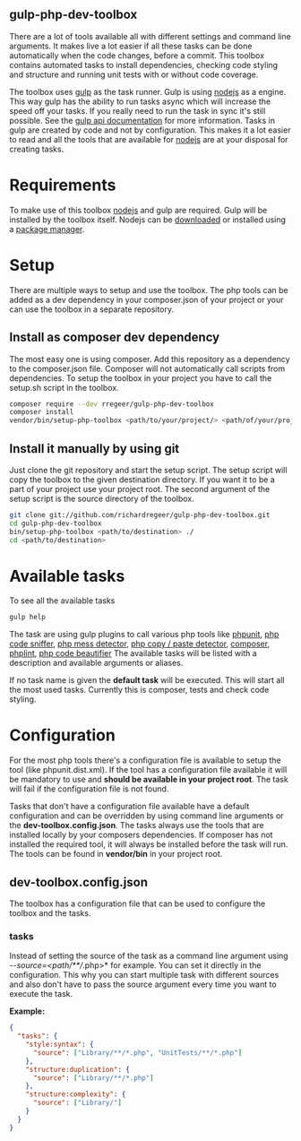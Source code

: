 gulp-php-dev-toolbox
--
There are a lot of tools available all with different settings and command line arguments. It makes live a lot easier if all these tasks can be done automatically when the code changes, before a commit. This toolbox contains automated tasks to install dependencies, checking code styling and structure and running unit tests with or without code coverage.

The toolbox uses [gulp](http://gulpjs.com/) as the task runner. Gulp is using [nodejs](https://nodejs.org/en/) as a engine. This way gulp has the ability to run tasks async which will increase the speed off your tasks. If you really need to run the task in sync it's still possible. See the [gulp api documentation](https://github.com/gulpjs/gulp/blob/master/docs/API.md) for more information. Tasks in gulp are created by code and not by configuration. This makes it a lot easier to read and all the tools that are available for [nodejs](https://nodejs.org/en/) are at your disposal for creating tasks.

# Requirements
To make use of this toolbox [nodejs](https://nodejs.org/en/) and gulp are required. Gulp will be installed by the toolbox itself. Nodejs can be [downloaded](https://nodejs.org/en/download/) or installed using a [package manager](https://nodejs.org/en/download/package-manager/).

# Setup
There are multiple ways to setup and use the toolbox. The php tools can be added as a dev dependency in your composer.json of your project or your can use the toolbox in a separate repository.

## Install as composer dev dependency
The most easy one is using composer. Add this repository as a dependency to the composer.json file.
Composer will not automatically call scripts from dependencies. To setup the toolbox in your project you have to call the setup.sh script in the toolbox.
```bash
composer require --dev rregeer/gulp-php-dev-toolbox
composer install
vendor/bin/setup-php-toolbox <path/to/your/project/> <path/of/your/project>/vendor/rregeer/gulp-php-dev-toolbox/
```

## Install it manually by using git
Just clone the git repository and start the setup script. The setup script will copy the toolbox to the given destination directory. If you want it to be a part of your project use your project root. The second argument of the setup script is the source directory of the toolbox.
```bash
git clone git://github.com/richardregeer/gulp-php-dev-toolbox.git
cd gulp-php-dev-toolbox
bin/setup-php-toolbox <path/to/destination> ./
cd <path/to/destination>
```

<!-- If you just want to install it in the dev-toolbox directory itself, you can also directly call npm install.
```bash
git clone git://github.com/richardregeer/gulp-php-dev-toolbox.git
cd gulp-php-dev-toolbox
npm install
npm install gulp -g
gulp composer:install
``` -->

# Available tasks
To see all the available tasks
```bash
gulp help
```
The task are using gulp plugins to call various php tools like [phpunit](https://phpunit.de/), [php code sniffer](https://github.com/squizlabs/PHP_CodeSniffer), [php mess detector](http://phpmd.org/), [php copy / paste detector](https://github.com/sebastianbergmann/phpcpd), [composer](https://getcomposer.org/), [phplint](http://www.icosaedro.it/phplint/), [php code beautifier](https://github.com/squizlabs/PHP_CodeSniffer/wiki/Fixing-Errors-Automatically)
The available tasks will be listed with a description and available arguments or aliases.

If no task name is given the **default task** will be executed. This will start all the most used tasks. Currently this is composer, tests and check code styling.

# Configuration
For the most php tools there's a configuration file is available to setup the tool (like phpunit.dist.xml). If the tool has a configuration file available it will be mandatory to use and **should be available in your project root**. The task will fail if the configuration file is not found.

Tasks that don't have a configuration file available have a default configuration and can be overridden by using command line arguments or the **dev-toolbox.config.json**. The tasks always use the tools that are installed locally by your composers dependencies. If composer has not installed the required tool, it will always be installed before the task will run. The tools can be found in **vendor/bin** in your project root.

## dev-toolbox.config.json
The toolbox has a configuration file that can be used to configure the toolbox and the tasks.

### tasks
Instead of setting the source of the task as a command line argument using *--source=<path/**/*.php>* for example. You can set it directly in the configuration. This why you can start multiple task with different sources and also don't have to pass the source argument every time you want to execute the task.

**Example:**
```json
{
  "tasks": {
    "style:syntax": {
      "source": ["Library/**/*.php", "UnitTests/**/*.php"]
    },
    "structure:duplication": {
      "source": ["Library/**/*.php"]
    },
    "structure:complexity": {
      "source": ["Library/"]
    }
  }
}
```

<!-- ### projectRoot
The project root can also be changed. This can be used if you don't want that the toolbox is a part of your project for example.
The working directory must be the toolbox else the gulp task runner can't find the main gulp file.

**Example:**
```json
{
  "projectRoot": "/development/php/hello-world-project"
}
``` -->
